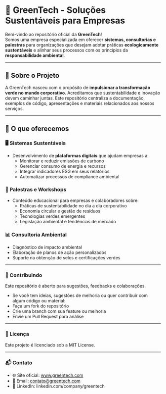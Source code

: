 # 🌱 GreenTech - Soluções Sustentáveis para Empresas

Bem-vindo ao repositório oficial da **GreenTech**!  
Somos uma empresa especializada em oferecer **sistemas, consultorias e palestras** para organizações que desejam adotar práticas **ecologicamente sustentáveis** e alinhar seus processos com os princípios da **responsabilidade ambiental**.

---

## 📌 Sobre o Projeto

A GreenTech nasceu com o propósito de **impulsionar a transformação verde no mundo corporativo**. Acreditamos que sustentabilidade e inovação devem caminhar juntas. Este repositório centraliza a documentação, exemplos de código, apresentações e materiais relacionados aos nossos serviços.

---

## 💼 O que oferecemos

### 🖥️ Sistemas Sustentáveis
- Desenvolvimento de **plataformas digitais** que ajudam empresas a:
  - Monitorar e reduzir emissões de carbono
  - Gerenciar consumo de energia e recursos
  - Integrar indicadores ESG em seus relatórios
  - Automatizar processos de compliance ambiental

### 🎤 Palestras e Workshops
- Conteúdo educacional para empresas e colaboradores sobre:
  - Práticas de sustentabilidade no dia a dia corporativo
  - Economia circular e gestão de resíduos
  - Tecnologias verdes emergentes
  - Legislação ambiental e tendências de mercado

### 📊 Consultoria Ambiental
- Diagnóstico de impacto ambiental
- Elaboração de planos de ação personalizados
- Suporte na obtenção de selos e certificações verdes

--- 

### 🤝 Contribuindo

Este repositório é aberto para sugestões, feedbacks e colaborações.
- Se você tem ideias, sugestões de melhoria ou quer contribuir com algum código ou material:
- Faça um fork do repositório
- Crie uma branch com sua feature ou melhoria
- Envie um Pull Request para análise

--- 

### 📄 Licença
Este projeto é licenciado sob a MIT License.

--- 

### 📬 Contato
- 🌐 Site oficial: www.greentech.com
- 📧 Email: contato@greentech.com
- 📱 LinkedIn: linkedin.com/company/greentech
